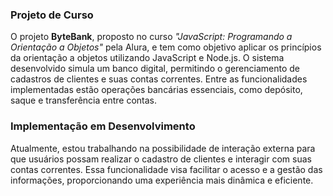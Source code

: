 ### Projeto de Curso

O projeto **ByteBank**, proposto no curso *"JavaScript: Programando a Orientação a Objetos"* pela Alura, e tem como objetivo aplicar os princípios da orientação a objetos utilizando JavaScript e Node.js. O sistema desenvolvido simula um banco digital, permitindo o gerenciamento de cadastros de clientes e suas contas correntes. Entre as funcionalidades implementadas estão operações bancárias essenciais, como depósito, saque e transferência entre contas.

### Implementação em Desenvolvimento

Atualmente, estou trabalhando na possibilidade de interação externa para que usuários possam realizar o cadastro de clientes e interagir com suas contas correntes. Essa funcionalidade visa facilitar o acesso e a gestão das informações, proporcionando uma experiência mais dinâmica e eficiente.




